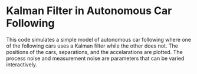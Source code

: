 # Kalman Filter in Autonomous Car Following

This code simulates a simple model of autonomous car following where one of the following cars uses a Kalman filter 
while the other does not. The positions of the cars, separations, and the accelarations are plotted. 
The process noise and measurement noise are parameters that can be varied interactively.
